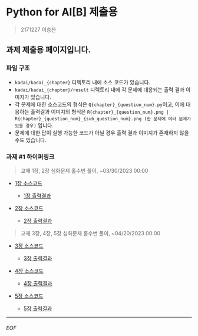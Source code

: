 # Python for AI[B] 제출용

> 2171227 이승찬


## 과제 제출용 페이지입니다.

### 파일 구조

+ `kadai/kadai_{chapter}` 디렉토리 내에 소스 코드가 있습니다.
+ `kadai/kadai_{chapter}/result` 디렉토리 내에 각 문제에 대응되는 출력 결과 이미지가 있습니다.
+ 각 문제에 대한 소스코드의 형식은 `Q{chapter}_{question_num}.py`이고, 이에 대응하는 출력결과 이미지의 형식은
  `R{chapter}_{question_num}.png | R{chapter}_{question_num}_{sub_question_num}.png (한 문제에 여러 문제가 있을 경우)` 입니다.
+ 문제에 대한 답이 실행 가능한 코드가 아닐 경우 출력 결과 이미지가 존재하지 않을 수도 있습니다.

### 과제 #1 하이퍼링크

> 교재 1장, 2장 심화문제 홀수번 풀이, ~03/30/2023 00:00

+ [1장 소스코드](./kadai/kadai_1/)
    + [1장 출력결과](./kadai/kadai_1/result)

+ [2장 소스코드](./kadai/kadai_2/)
    + [2장 출력결과](./kadai/kadai_2/result)

> 교재 3장, 4장, 5장 심화문제 홀수번 풀이, ~04/20/2023 00:00

+ [3장 소스코드](./kadai/kadai_3/)
    + [3장 출력결과](./kadai/kadai_3/result)

+ [4장 소스코드](./kadai/kadai_4/)
    + [4장 출력결과](./kadai/kadai_4/result)

+ [5장 소스코드](./kadai/kadai_5/)
    + [5장 출력결과](./kadai/kadai_5/result)
<hr>

###### EOF
